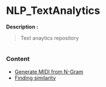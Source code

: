 # NLP_TextAnalytics

**Description :** <br>
> Text anaytics repository

# <h3>Content</h3>

- [Generate MIDI from N-Gram](https://github.com/HikariJadeEmpire/NLP_TextAnalytics/blob/main/MIDI_to_text/README_Ngram.md)
- [Finding similarity](https://github.com/HikariJadeEmpire/NLP_TextAnalytics/blob/main/FindingSimilarity/README_Similarity.md)

